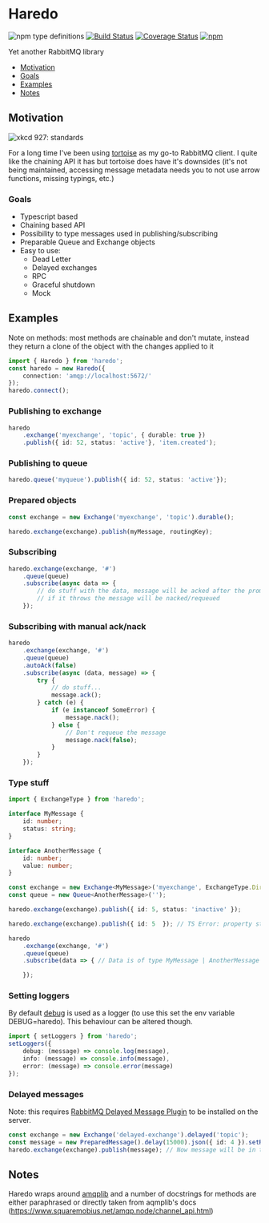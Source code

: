 # Haredo

![npm type definitions](https://img.shields.io/npm/types/typescript.svg)
[![Build Status](https://travis-ci.com/KristjanTammekivi/Haredo.svg?token=5sH57fp4gyjYbXpM9ZY9&branch=master)](https://travis-ci.com/KristjanTammekivi/Haredo)
[![Coverage Status](https://coveralls.io/repos/github/KristjanTammekivi/Haredo/badge.svg?branch=master)](https://coveralls.io/github/KristjanTammekivi/Haredo?branch=master)
[![npm](https://img.shields.io/npm/v/haredo.svg)](https://www.npmjs.com/package/haredo)

Yet another RabbitMQ library

- [Motivation](#motivation)
- [Goals](#goals)
- [Examples](#examples)
- [Notes](#notes)

## Motivation

![xkcd 927: standards](https://imgs.xkcd.com/comics/standards.png)

For a long time I've been using [tortoise](https://www.npmjs.com/package/tortoise) as my go-to RabbitMQ client. I quite like the chaining API it has but tortoise does have it's downsides (it's not being maintained, accessing message metadata needs you to not use arrow functions, missing typings, etc.)

### Goals

- Typescript based
- Chaining based API
- Possibility to type messages used in publishing/subscribing
- Preparable Queue and Exchange objects
- Easy to use:
    - Dead Letter
    - Delayed exchanges
    - RPC
    - Graceful shutdown
    - Mock

## Examples

Note on methods: most methods are chainable and don't mutate, instead they return a clone of the object with the changes applied to it

```typescript
import { Haredo } from 'haredo';
const haredo = new Haredo({
    connection: 'amqp://localhost:5672/'
});
haredo.connect();
```

### Publishing to exchange

```typescript
haredo
    .exchange('myexchange', 'topic', { durable: true })
    .publish({ id: 52, status: 'active'}, 'item.created');
```

### Publishing to queue

```typescript
haredo.queue('myqueue').publish({ id: 52, status: 'active'});
```

### Prepared objects

```typescript
const exchange = new Exchange('myexchange', 'topic').durable();

haredo.exchange(exchange).publish(myMessage, routingKey);
```

### Subscribing

```typescript
haredo.exchange(exchange, '#')
    .queue(queue)
    .subscribe(async data => {
        // do stuff with the data, message will be acked after the promise this function returns is resolved
        // if it throws the message will be nacked/requeued
    });
```

### Subscribing with manual ack/nack

```typescript
haredo
    .exchange(exchange, '#')
    .queue(queue)
    .autoAck(false)
    .subscribe(async (data, message) => {
        try {
            // do stuff...
            message.ack();
        } catch (e) {
            if (e instanceof SomeError) {
                message.nack();
            } else {
                // Don't requeue the message
                message.nack(false);
            }
        }
    });
```

### Type stuff

```typescript
import { ExchangeType } from 'haredo';

interface MyMessage {
    id: number;
    status: string;
}

interface AnotherMessage {
    id: number;
    value: number;
}

const exchange = new Exchange<MyMessage>('myexchange', ExchangeType.Direct);
const queue = new Queue<AnotherMessage>('');

haredo.exchange(exchange).publish({ id: 5, status: 'inactive' });

haredo.exchange(exchange).publish({ id: 5  }); // TS Error: property status is missing in type ... but required in type MyMessage

haredo
    .exchange(exchange, '#')
    .queue(queue)
    .subscribe(data => { // Data is of type MyMessage | AnotherMessage

    });

```

### Setting loggers

By default [debug](https://www.npmjs.com/package/debug) is used as a logger (to use this set the env variable DEBUG=haredo).
This behaviour can be altered though.

```typescript
import { setLoggers } from 'haredo';
setLoggers({
    debug: (message) => console.log(message),
    info: (message) => console.info(message),
    error: (message) => console.error(message)
});
```

### Delayed messages
Note: this requires [RabbitMQ Delayed Message Plugin](https://github.com/rabbitmq/rabbitmq-delayed-message-exchange) to be installed on the server.

```typescript
const exchange = new Exchange('delayed-exchange').delayed('topic');
const message = new PreparedMessage().delay(15000).json({ id: 4 }).setRoutingKey('item.created');
haredo.exchange(exchange).publish(message); // Now message will be in the exchange for 15 seconds before being routed
```

## Notes

Haredo wraps around [amqplib](https://www.npmjs.com/package/amqplib) and a number of docstrings for methods are either
paraphrased or directly taken from aqmplib's docs (https://www.squaremobius.net/amqp.node/channel_api.html)
